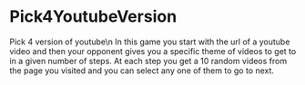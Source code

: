 # Pick4YoutubeVersion
Pick 4 version of youtube\n
In this game you start with the url of a youtube video and then your opponent gives you a specific theme of videos to get to in a given number of steps. At each step you get a 10 random videos from the page you visited and you can select any one of them to go to next.
